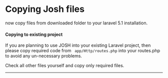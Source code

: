 # Copying Josh files

now copy files from downloaded folder to your laravel 5.1 installation.

#### Copying to existing project
If you are planning to use JOSH into your existing Laravel project, then please copy required code from ```
app/Http/routes.php```
 into your routes.php to avoid any un-necessary problems.

Check all other files yourself and copy only required files.


---



